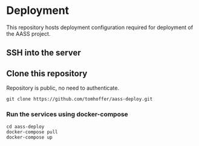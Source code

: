 # Deployment
This repository hosts deployment configuration required for deployment of the AASS project.

## SSH into the server

## Clone this repository
Repository is public, no need to authenticate.
```
git clone https://github.com/tomhoffer/aass-deploy.git
```

### Run the services using docker-compose
```
cd aass-deploy
docker-compose pull
docker-compose up
```
